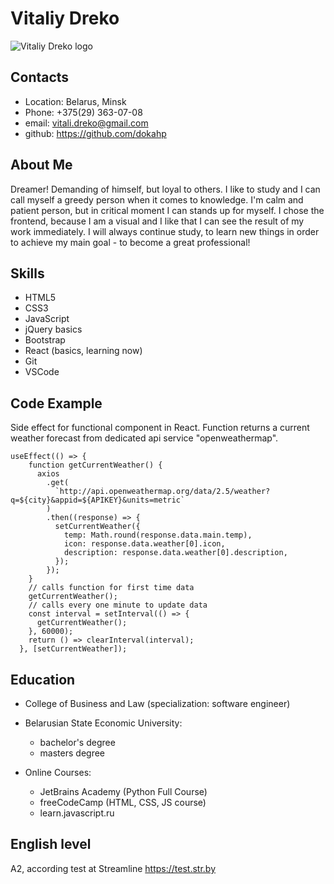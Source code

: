 # Vitaliy Dreko

![Vitaliy Dreko logo](https://avatars.githubusercontent.com/u/13405257?v=4)

## Contacts

+ Location: Belarus, Minsk
+ Phone: +375(29) 363-07-08
+ email: vitali.dreko@gmail.com
+ github: https://github.com/dokahp

## About Me

Dreamer! Demanding of himself, but loyal to others. I like to study and I can call myself a greedy person when it comes to knowledge. I'm calm and patient person, but in critical moment I can stands up for myself. I chose the frontend, because I am a visual and I like that I can see the result of my work immediately. I will always continue study, to learn new things in order to achieve my main goal - to become a great professional!

## Skills

+ HTML5
+ CSS3
+ JavaScript
+ jQuery basics
+ Bootstrap
+ React (basics, learning now)
+ Git
+ VSCode

## Code Example

Side effect for functional component in React. Function returns a current weather forecast from dedicated api service "openweathermap".
```
useEffect(() => {
    function getCurrentWeather() {
      axios
        .get(
          `http://api.openweathermap.org/data/2.5/weather?q=${city}&appid=${APIKEY}&units=metric`
        )
        .then((response) => {
          setCurrentWeather({
            temp: Math.round(response.data.main.temp),
            icon: response.data.weather[0].icon,
            description: response.data.weather[0].description,
          });
        });
    }
    // calls function for first time data
    getCurrentWeather();
    // calls every one minute to update data
    const interval = setInterval(() => {
      getCurrentWeather();
    }, 60000);
    return () => clearInterval(interval);
  }, [setCurrentWeather]);
```

## Education

+ College of Business and Law (specialization: software engineer)
+ Belarusian State Economic University:
    + bachelor's degree
    + masters degree

+ Online Courses:
    + JetBrains Academy (Python Full Course)
    + freeCodeCamp (HTML, CSS, JS course)
    + learn.javascript.ru

## English level

A2, according test at Streamline https://test.str.by